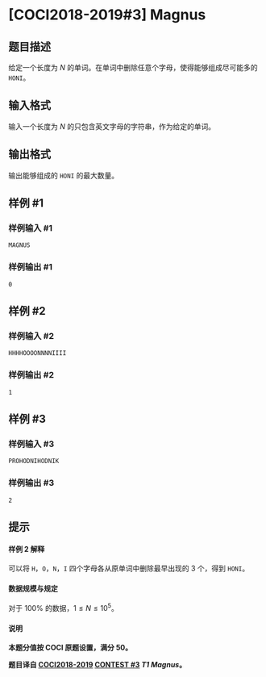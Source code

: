 # [COCI2018-2019#3] Magnus

## 题目描述

给定一个长度为 $N$ 的单词。在单词中删除任意个字母，使得能够组成尽可能多的 `HONI`。

## 输入格式

输入一个长度为 $N$ 的只包含英文字母的字符串，作为给定的单词。

## 输出格式

输出能够组成的 `HONI` 的最大数量。

## 样例 #1

### 样例输入 #1
```
MAGNUS
```

### 样例输出 #1

```
0
```

## 样例 #2

### 样例输入 #2
```
HHHHOOOONNNNIIII
```

### 样例输出 #2

```
1
```

## 样例 #3

### 样例输入 #3
```
PROHODNIHODNIK
```

### 样例输出 #3

```
2
```

## 提示

#### 样例 2 解释

可以将 `H`，`O`，`N`，`I` 四个字母各从原单词中删除最早出现的 $3$ 个，得到 `HONI`。

#### 数据规模与规定

对于 $100\%$ 的数据，$1 \le N \le 10^5$。

#### 说明

**本题分值按 COCI 原题设置，满分 $50$。**

**题目译自 [COCI2018-2019](https://hsin.hr/coci/archive/2018_2019/) [CONTEST #3](https://hsin.hr/coci/archive/2018_2019/contest3_tasks.pdf)  _T1 Magnus_。**
